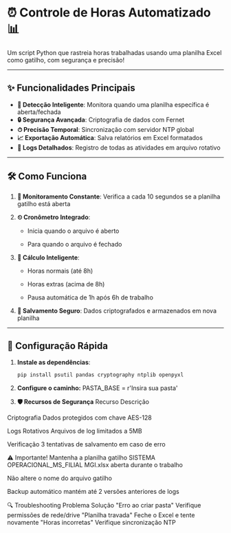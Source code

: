 # ⏰ Controle de Horas Automatizado 📊

Um script Python que rastreia horas trabalhadas usando uma planilha Excel como gatilho, com segurança e precisão!

---

## ✨ Funcionalidades Principais
- **🎯 Detecção Inteligente**: Monitora quando uma planilha específica é aberta/fechada
- **🔒 Segurança Avançada**: Criptografia de dados com Fernet
- **⏱ Precisão Temporal**: Sincronização com servidor NTP global
- **📈 Exportação Automática**: Salva relatórios em Excel formatados
- **📝 Logs Detalhados**: Registro de todas as atividades em arquivo rotativo

---

## 🛠 Como Funciona
1. **🔎 Monitoramento Constante**: Verifica a cada 10 segundos se a planilha gatilho está aberta

2. **⏲ Cronômetro Integrado**: 

   - Inicia quando o arquivo é aberto

   - Para quando o arquivo é fechado

3. **🧮 Cálculo Inteligente**:

   - Horas normais (até 8h)

   - Horas extras (acima de 8h)

   - Pausa automática de 1h após 6h de trabalho

4. **💾 Salvamento Seguro**: Dados criptografados e armazenados em nova planilha

---

## 🚀 Configuração Rápida
1. **Instale as dependências**:
   ```bash
   pip install psutil pandas cryptography ntplib openpyxl

2.   **Configure o caminho:**
PASTA_BASE = r'Insira sua pasta'


3. **🛡️ Recursos de Segurança**
Recurso   Descrição

Criptografia   Dados protegidos com chave AES-128

Logs Rotativos   Arquivos de log limitados a 5MB

Verificação   3 tentativas de salvamento em caso de erro

⚠️ Importante!
Mantenha a planilha gatilho SISTEMA OPERACIONAL_MS_FILIAL MGI.xlsx aberta durante o trabalho

Não altere o nome do arquivo gatilho

Backup automático mantém até 2 versões anteriores de logs

🔍 Troubleshooting
Problema	Solução
"Erro ao criar pasta"	Verifique permissões de rede/drive
"Planilha travada"	Feche o Excel e tente novamente
"Horas incorretas"	Verifique sincronização NTP

